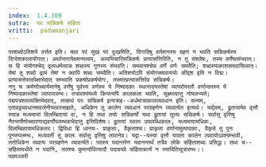 ```yaml
---
index:  1.4.109
sutra:  परः सन्निकर्षः संहिता
vritti:  padamanjari
---
```


	परशब्दोऽतिशये वर्त्तत इति। यथा परं सुखं परं दुःखमिति, दिगादिषु वर्तमानस्य ग्रहणं न भवति सन्निकर्षस्य दिग्देशकालायोगात्। अर्थान्तरापेक्षमन्यत्वम्, अव्यभिचारिसन्निकर्षः प्रत्यासत्तिरिति, न तु संश्लेषः, तस्य वर्णेष्वसंभवात्। स हि संयोगश्चेद् द्रव्यधर्मत्वान्न शब्दस्य गुणस्य संभवति। समवायश्चेन्न वर्णे वर्णः समवैति; शब्दस्याकाशसमवायित्वात्। येषां तु शब्दो द्रव्यं तेषां न क्वापि शब्दः समवैति। अतिशयोऽपि संयोगसमवाययोः कीद्दश इति न विद्मः। प्रत्यासत्तेस्त्वपेक्षाभेदात् सम्भवति प्रकर्षाप्रकर्षयोगः, तस्मात्प्रत्यासत्तिरेव सन्निकर्षः।
	ननु च क्रमेणोच्चार्यमाणेषु वर्णेषु पूर्वस्य वर्णस्य ये निष्पादकाः स्थानादयस्तेषां व्यापरोपरतौ वर्णान्तरस्य ये निष्पादकास्तेषां व्यापारारम्भः। तत्रावश्यंमध्ये कियत्यपि कालकला भवति, सूक्ष्मत्वात्तु नोपलभ्यते; पद्मपत्रशतव्यक्तिभेदवत्, तत्कथं परः सन्निकर्ष इत्यत्राह--अर्धमात्राकालव्यवधान इति। सत्यम्, एतावद्व्यवधानमवर्जनीयत्वात्सह्यते, अधिकेन तु कालेन व्यवधानं परग्रहणेन व्यावर्त्यत इत्यर्थः। यद्येवम्, द्रुतायामेव वृत्तौ स्यान्न मध्यमायां विलम्बितायां वा, न हि तथा तयोः सन्निकर्षो यथा द्रुतायां तुल्यः सन्निकर्षः। सर्वासु वृत्तिषु नैरन्तर्येणोच्चारणाद्यवर्णोपलम्भकभेदात्तु वृत्तिविशेषः। द्रुतायां स्वल्प उपलब्धिकालः, मध्यमायामधिकः, विलम्बितायामधिकतरः। द्विविधा हि ध्वनयः- प्राकृताः, वैकृताश्च। प्राकृता वर्णानामुत्पादकाः, वैकृते तु पुनः पुनरुपलम्भः, मध्यवर्ती तु कालः सर्वासु वृत्तिषु तावानेव। यद्वा--यस्यां वृत्तौ यावता कालेन व्यवायोऽवश्यम्भावी, ततोधिकेन व्यवायः परग्रहणेन व्यावर्त्यते। पदस्य पदान्तरेण यदानन्तर्थं तत्रैव लोके संहिताशब्दः प्रसिद्धः। तथा च--संहितामधीते न पदानि, ततश्च कुमार्यावित्यादौ पदावयवे संहिताकार्यं न स्यादितिसूत्रारम्भः।।
	पदमञ्जरी
